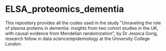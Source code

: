 # ELSA_proteomics_dementia
This repository provides all the codes used in the study "Unraveling the role of plasma proteins in dementia: insights from two cohort studies in the UK, with causal evidence from Mendelian randomization", by Dr Jessica Gong, research fellow in data science/epidemiology at the University College London.
